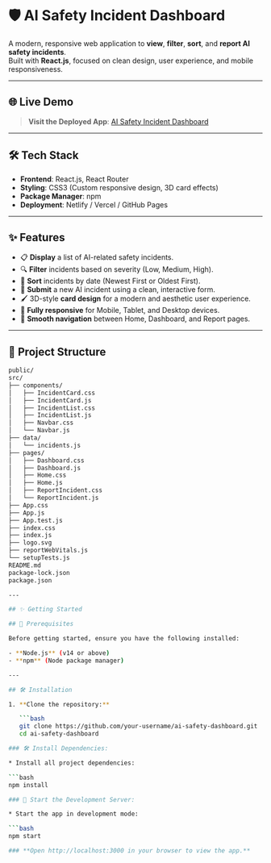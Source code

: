 # 🛡️ AI Safety Incident Dashboard

A modern, responsive web application to **view**, **filter**, **sort**, and **report AI safety incidents**.  
Built with **React.js**, focused on clean design, user experience, and mobile responsiveness.

---

## 🌐 Live Demo

> **Visit the Deployed App**: [AI Safety Incident Dashboard](https://ai-safety-incident-dashboard.netlify.app/)

---

## 🛠️ Tech Stack

- **Frontend**: React.js, React Router
- **Styling**: CSS3 (Custom responsive design, 3D card effects)
- **Package Manager**: npm
- **Deployment**: Netlify / Vercel / GitHub Pages

---

## ✨ Features

- 📋 **Display** a list of AI-related safety incidents.
- 🔍 **Filter** incidents based on severity (Low, Medium, High).
- 🧹 **Sort** incidents by date (Newest First or Oldest First).
- 📝 **Submit** a new AI incident using a clean, interactive form.
- 🖌️ 3D-style **card design** for a modern and aesthetic user experience.
- 📱 **Fully responsive** for Mobile, Tablet, and Desktop devices.
- 🚀 **Smooth navigation** between Home, Dashboard, and Report pages.

---

## 📁 Project Structure

```bash
public/
src/
├── components/
│   ├── IncidentCard.css
│   ├── IncidentCard.js
│   ├── IncidentList.css
│   ├── IncidentList.js
│   ├── Navbar.css
│   └── Navbar.js
├── data/
│   └── incidents.js
├── pages/
│   ├── Dashboard.css
│   ├── Dashboard.js
│   ├── Home.css
│   ├── Home.js
│   ├── ReportIncident.css
│   └── ReportIncident.js
├── App.css
├── App.js
├── App.test.js
├── index.css
├── index.js
├── logo.svg
├── reportWebVitals.js
└── setupTests.js
README.md
package-lock.json
package.json

---

## ✨ Getting Started 

## 🚨 Prerequisites

Before getting started, ensure you have the following installed:

- **Node.js** (v14 or above)
- **npm** (Node package manager)

---

## 🛠️ Installation

1. **Clone the repository:**

   ```bash
   git clone https://github.com/your-username/ai-safety-dashboard.git
   cd ai-safety-dashboard

### 🛠️ Install Dependencies:

* Install all project dependencies:

```bash
npm install

### 🌱 Start the Development Server:

* Start the app in development mode:

```bash
npm start

### **Open http://localhost:3000 in your browser to view the app.**

